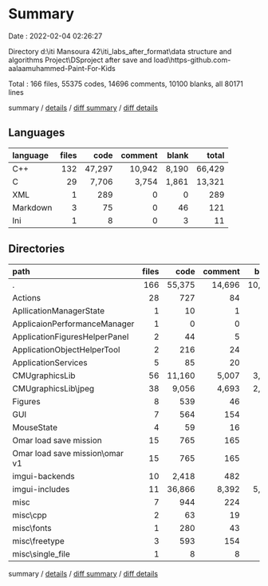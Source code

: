# Summary

Date : 2022-02-04 02:26:27

Directory d:\iti Mansoura 42\iti_labs_after_format\data structure and algorithms Project\DSproject after save and load\https-github.com-aalaamuhammed-Paint-For-Kids

Total : 166 files,  55375 codes, 14696 comments, 10100 blanks, all 80171 lines

summary / [details](details.md) / [diff summary](diff.md) / [diff details](diff-details.md)

## Languages
| language | files | code | comment | blank | total |
| :--- | ---: | ---: | ---: | ---: | ---: |
| C++ | 132 | 47,297 | 10,942 | 8,190 | 66,429 |
| C | 29 | 7,706 | 3,754 | 1,861 | 13,321 |
| XML | 1 | 289 | 0 | 0 | 289 |
| Markdown | 3 | 75 | 0 | 46 | 121 |
| Ini | 1 | 8 | 0 | 3 | 11 |

## Directories
| path | files | code | comment | blank | total |
| :--- | ---: | ---: | ---: | ---: | ---: |
| . | 166 | 55,375 | 14,696 | 10,100 | 80,171 |
| Actions | 28 | 727 | 84 | 262 | 1,073 |
| ApllicationManagerState | 1 | 10 | 1 | 1 | 12 |
| ApplicaionPerformanceManager | 1 | 0 | 0 | 1 | 1 |
| ApplicationFiguresHelperPanel | 2 | 44 | 5 | 17 | 66 |
| ApplicationObjectHelperTool | 2 | 216 | 24 | 64 | 304 |
| ApplicationServices | 5 | 85 | 20 | 49 | 154 |
| CMUgraphicsLib | 56 | 11,160 | 5,007 | 3,072 | 19,239 |
| CMUgraphicsLib\jpeg | 38 | 9,056 | 4,693 | 2,311 | 16,060 |
| Figures | 8 | 539 | 46 | 138 | 723 |
| GUI | 7 | 564 | 154 | 194 | 912 |
| MouseState | 4 | 59 | 16 | 30 | 105 |
| Omar load save mission | 15 | 765 | 165 | 235 | 1,165 |
| Omar load save mission\omar v1 | 15 | 765 | 165 | 235 | 1,165 |
| imgui-backends | 10 | 2,418 | 482 | 346 | 3,246 |
| imgui-includes | 11 | 36,866 | 8,392 | 5,312 | 50,570 |
| misc | 7 | 944 | 224 | 206 | 1,374 |
| misc\cpp | 2 | 63 | 19 | 18 | 100 |
| misc\fonts | 1 | 280 | 43 | 63 | 386 |
| misc\freetype | 3 | 593 | 154 | 122 | 869 |
| misc\single_file | 1 | 8 | 8 | 3 | 19 |

summary / [details](details.md) / [diff summary](diff.md) / [diff details](diff-details.md)
